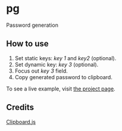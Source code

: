 # pg

Password generation

## How to use

1. Set static keys: *key 1* and *key2* (optional).
2. Set dynamic key: *key 3* (optional).
3. Focus out *key 3* field.
4. Copy generated password to clipboard.

To see a live example, visit [the project page](https://acruxray.github.io/pg).

## Credits

[Clipboard.js](https://clipboardjs.com/)
